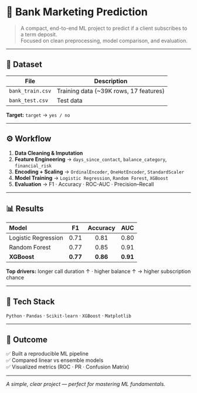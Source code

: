 # 🧠 Bank Marketing Prediction

> A compact, end-to-end ML project to predict if a client subscribes to a term deposit.  
> Focused on clean preprocessing, model comparison, and evaluation.

---

## 📂 Dataset

| File | Description |
|------|--------------|
| `bank_train.csv` | Training data (~39K rows, 17 features) |
| `bank_test.csv`  | Test data |

**Target:** `target` → `yes / no`

---

## ⚙️ Workflow

1. **Data Cleaning & Imputation**
2. **Feature Engineering** → `days_since_contact`, `balance_category`, `financial_risk`
3. **Encoding + Scaling** → `OrdinalEncoder`, `OneHotEncoder`, `StandardScaler`
4. **Model Training** → `Logistic Regression`, `Random Forest`, `XGBoost`
5. **Evaluation** → F1 · Accuracy · ROC-AUC · Precision–Recall

---

## 📊 Results

| Model | F1 | Accuracy | AUC |
|:--|:--:|:--:|:--:|
| Logistic Regression | 0.71 | 0.81 | 0.80 |
| Random Forest | 0.77 | 0.85 | 0.91 |
| **XGBoost** | **0.77** | **0.86** | **0.91** |

**Top drivers:** longer call duration ↑ · higher balance ↑ → higher subscription chance

---

## 🧰 Tech Stack

`Python` · `Pandas` · `Scikit-learn` · `XGBoost` · `Matplotlib`

---

## 🎯 Outcome

✅ Built a reproducible ML pipeline  
✅ Compared linear vs ensemble models  
✅ Visualized metrics (ROC · PR · Confusion Matrix)

---

*A simple, clear project — perfect for mastering ML fundamentals.*
